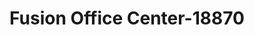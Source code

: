 ---
f_zip-code: 49721
f_state-code: MI
title: Fusion Office Center-18870
f_phone: 231-627-5094
f_city-only: Cheboygan
f_address: 121 South Main Street Cheboygan
f_location-unique-id: '18870'
slug: fusion-office-center-18870
updated-on: '2024-05-30T13:46:58.046Z'
created-on: '2024-05-30T13:36:59.803Z'
published-on: '2024-05-30T13:54:32.469Z'
f_city-state: cms/city/cheboygan-mi.md
f_company: cms/company/fusion-office-center.md
f_state: cms/state/michigan.md
layout: '[payday-loan].html'
tags: payday-loan
---